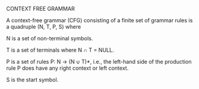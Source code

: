 CONTEXT FREE GRAMMAR

A context-free grammar (CFG) consisting of a finite set of grammar rules is a quadruple (N, T, P, S) where

N is a set of non-terminal symbols.

T is a set of terminals where N ∩ T = NULL.

P is a set of rules
P: N → (N ∪ T)*, i.e., the left-hand side of the production rule P does have any right context or left context.

S is the start symbol.
